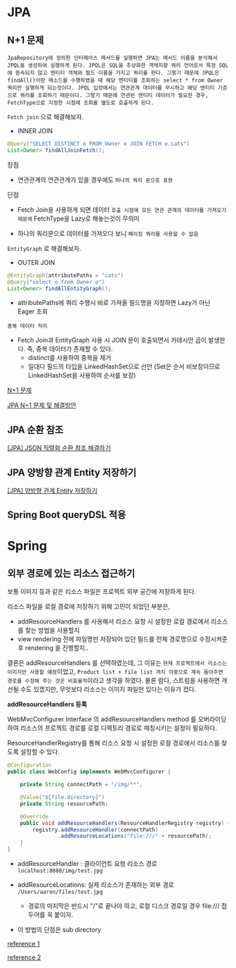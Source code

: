 # JPA

## N+1 문제

```text
JpaRepository에 정의한 인터페이스 메서드를 실행하면 JPA는 메서드 이름을 분석해서 JPQL을 생성하여 실행하게 된다. JPQL은 SQL을 추상화한 객체지향 쿼리 언어로서 특정 SQL에 종속되지 않고 엔티티 객체와 필드 이름을 가지고 쿼리를 한다. 그렇기 때문에 JPQL은 findAll()이란 메소드를 수행하였을 때 해당 엔티티를 조회하는 select * from Owner 쿼리만 실행하게 되는것이다. JPQL 입장에서는 연관관계 데이터를 무시하고 해당 엔티티 기준으로 쿼리를 조회하기 때문이다. 그렇기 때문에 연관된 엔티티 데이터가 필요한 경우, FetchType으로 지정한 시점에 조회를 별도로 호출하게 된다.
```

`Fetch join` 으로 해결해보자.

- INNER JOIN

```java
@Query("SELECT DISTINCT o FROM Owner o JOIN FETCH o.cats")
List<Owner> findAllJoinFetch();
```

장점


- 연관관계의 연관관계가 있을 경우에도 `하나의 쿼리 문으로 표현`

단점
- Fetch Join을 사용하게 되면 데이터 `호출 시점에 모든 연관 관계의 데이터를 가져오기 때문에` FetchType을 Lazy로 해놓는것이 무의미
  
- 하나의 쿼리문으로 데이터를 가져오다 보니 `페이징 쿼리를 사용할 수 없음`

`EntityGraph` 로 해결해보자.
- OUTER JOIN

```java
@EntityGraph(attributePaths = "cats")
@Query("select o from Owner o")
List<Owner> findAllEntityGraph();
```

- attributePaths에 쿼리 수행시 바로 가져올 필드명을 지정하면 Lazy가 아닌 Eager 조회

`중복 데이터 처리`

- Fetch Join과 EntityGraph 사용 시 JOIN 문이 호출되면서 카테시안 곱이 발생한다. 즉, 중복 데이터가 존재할 수 있다.
  - distinct를 사용하여 중복을 제거
  - 일대다 필드의 타입을 LinkedHashSet으로 선언 (Set은 순서 비보장이므로 LinkedHashSet을 사용하여 순서를 보장)

[N+1 문제](https://incheol-jung.gitbook.io/docs/q-and-a/spring/n+1)

[JPA N+1 문제 및 해결방안](https://jojoldu.tistory.com/165)

## JPA 순환 참조

[[JPA] JSON 직렬화 순환 참조 해결하기](https://data-make.tistory.com/727)

## JPA 양방향 관계 Entity 저장하기

[[JPA] 양방향 관계 Entity 저장하기](https://data-make.tistory.com/730)

## Spring Boot queryDSL 적용



# Spring

## 외부 경로에 있는 리소스 접근하기

보통 이미지 등과 같은 리소스 파일은 프로젝트 외부 공간에 저장하게 된다.

리소스 파일을 로컬 경로에 저장하기 위해 고민이 되었던 부분은, 

- addResourceHandlers 를 사용해서 리소스 요청 시 설정한 로컬 경로에서 리소스를 찾는 방법을 사용할지
- view rendering 전에 파일명만 저장되어 있던 필드를 전체 경로명으로 수정시켜준 후 rendering 을 진행할지..

결론은 addResourceHandlers 를 선택하였는데, 그 이유는 `현재 프로젝트에서 리소스는 이미지만 사용할 예정`이었고, `Product list + file list 까지 이중으로 계속 돌아주면 경로를 수정해 주는 것은 비효율적`이라고 생각을 하였다. 물론 람다, 스트림을 사용하면 개선될 수도 있겠지만, 무엇보다 리소스는 이미지 파일만 있다는 이유가 컸다.

**addResourceHandlers 등록**

WebMvcConfigurer Interface 의 addResourceHandlers method 를 오버라이딩하여 리소스의 프로젝트 경로를 로컬 디렉토리 경로로 매칭시키는 설정이 필요하다.

ResourceHandlerRegistry를 통해 리소스 요청 시 설정한 로컬 경로에서 리소스를 찾도록 설정할 수 있다.

```java
@Configuration
public class WebConfig implements WebMvcConfigurer {

    private String connectPath = "/img/**";

    @Value("${file.directory}")
    private String resourcePath;

    @Override
    public void addResourceHandlers(ResourceHandlerRegistry registry) {
        registry.addResourceHandler(connectPath)
                .addResourceLocations("file:///" + resourcePath);
    }
}
```

- addResourceHandler : 클라이언트 요청 리소스 경로 `localhost:8080/img/test.jpg`

- addResourceLocations: 실제 리소스가 존재하는 외부 경로 `/Users/aaron/files/test.jpg`
  - 경로의 마지막은 반드시 "/"로 끝나야 하고, 로컬 디스크 경로일 경우 file:/// 접두어를 꼭 붙이자.

- 이 방법의 단점은 sub directory 
 

[reference 1](https://wildeveloperetrain.tistory.com/41)

[reference 2](https://www.baeldung.com/spring-mvc-static-resources#2-serving-a-resource-stored-in-the-file-system)